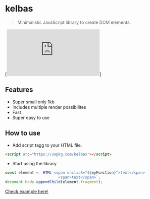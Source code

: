 # kelbas

> Minimalistic JavaScript library to create DOM elements.

[![gzip size](http://img.badgesize.io/https://unpkg.com/kelbas/build/bundle.js?compression=gzip)]

## Features

* Super small only 1kb
* Includes multiple render possibilites
* Fast
* Super easy to use

## How to use


* Add script tagg to your HTML file.
```HTML
<script src="https://unpkg.com/kelbas"></script>
```

* Start using the library
```js
const element =  HTML`<span onclick="${myFunction}">text</span>
                        <span>text</span>`;
document.body.appendChild(element.fragment);                        
```


[Check example here!](https://tonis2.github.io/kelbas/)
